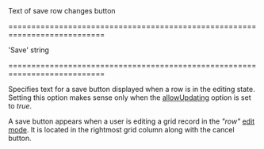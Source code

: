 <!--**
/*-------------------------------------------
    Auto-generated file. Do not modify.
-------------------------------------------

**-->
<!--d-->Text of save row changes button<!--/d-->
===========================================================================
<!--default-->'Save'<!--/default-->
<!--type-->string<!--/type-->
===========================================================================

<!--shortDescription-->
Specifies text for a save button displayed when a row is in the editing state. Setting this option makes sense only when the [allowUpdating](/Documentation/ApiReference/UI_Widgets/dxDataGrid/Configuration/editing/#allowUpdating) option is set to *true*.
<!--/shortDescription-->

<!--fullDescription-->
A save button appears when a user is editing a grid record in the *"row"* [edit mode](/Documentation/ApiReference/UI_Widgets/dxDataGrid/Configuration/editing/#mode). It is located in the rightmost grid column along with the cancel button.
<!--/fullDescription-->